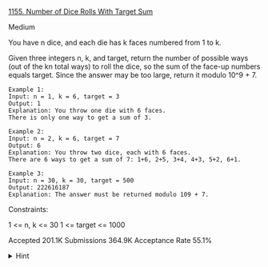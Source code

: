 [1155. Number of Dice Rolls With Target Sum](https://leetcode.com/problems/number-of-dice-rolls-with-target-sum/)

Medium

You have n dice, and each die has k faces numbered from 1 to k.

Given three integers n, k, and target, return the number of possible ways (out of the kn total ways) to roll the dice, so the sum of the face-up numbers equals target. Since the answer may be too large, return it modulo 10^9 + 7.

```
Example 1:
Input: n = 1, k = 6, target = 3
Output: 1
Explanation: You throw one die with 6 faces.
There is only one way to get a sum of 3.

Example 2:
Input: n = 2, k = 6, target = 7
Output: 6
Explanation: You throw two dice, each with 6 faces.
There are 6 ways to get a sum of 7: 1+6, 2+5, 3+4, 4+3, 5+2, 6+1.

Example 3:
Input: n = 30, k = 30, target = 500
Output: 222616187
Explanation: The answer must be returned modulo 109 + 7.
``` 

Constraints:

1 <= n, k <= 30
1 <= target <= 1000

Accepted
201.1K
Submissions
364.9K
Acceptance Rate
55.1%

<details>
<summary>Hint</summary>

Use dynamic programming. The states are how many dice are remaining, and what sum total you have rolled so far.

</details>